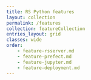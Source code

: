 ```yaml
---
title: RS Python features
layout: collection
permalink: /features
collection: featureCollection
entries_layout: grid
classes: wide
order:
    - feature-rsserver.md
    - feature-prefect.md
    - feature-jupyter.md
    - feature-deployment.md
---
```


